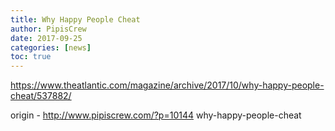 ```yaml
---
title: Why Happy People Cheat
author: PipisCrew
date: 2017-09-25
categories: [news]
toc: true
---
```


https://www.theatlantic.com/magazine/archive/2017/10/why-happy-people-cheat/537882/

origin - http://www.pipiscrew.com/?p=10144 why-happy-people-cheat